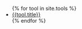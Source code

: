 ---
---
<ul>
{% for tool in site.tools %}
  <li><a href='{{tool.url}}'>{{tool.title}}</a></li>
{% endfor %}
</ul>